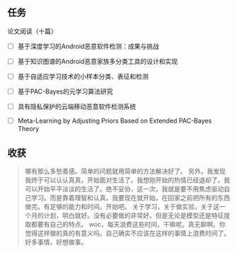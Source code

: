 ## 任务

论文阅读（十篇）
* [ ] 基于深度学习的Android恶意软件检测：成果与挑战
* [ ] 基于知识图谱的Android恶意家族多分类工具的设计和实现
* [ ] 基于自适应学习技术的小样本分类、表征和检测
* [ ] 基于PAC-Bayes的元学习算法研究
* [ ] 具有隐私保护的云端移动恶意软件检测系统
* [ ] Meta-Learning by Adjusting Priors Based on Extended PAC-Bayes Theory


## 收获

> 哪有那么多愁善感。简单的问题就用简单的方法解决好了。
> 另外，我发现我终于可以认认真真，开始面对生活了。我想刚开始的热情已经退却了。我可以开始平平淡淡的生活了。绝不妥协，这一次，我就是要不用焦虑驱动自己学习。而是靠着理智和认真。我要现在就开始，在回家之前把所有的东西做完。有足够的能力和时间。开始吧。
> 关于学习，关于做实验，关于这一个月的计划，明白就好。没有必要做的非常好。但是无论是模型还是特征提取都要有自己的特点。
> woc，每天浪费这些时间，干嘛呢。真无聊啊。你觉得这样做的真的有意义吗。自己确实不应该在这样的事情上浪费时间了。好多事情，好想做事。